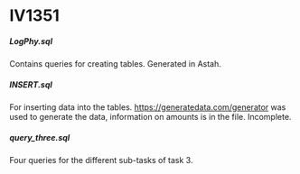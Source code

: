 # IV1351

##### LogPhy.sql 
Contains queries for creating tables. Generated in Astah.

##### INSERT.sql
For inserting data into the tables. 
https://generatedata.com/generator was used to generate the data, information on amounts is in the file. 
Incomplete.

##### query_three.sql
Four queries for the different sub-tasks of task 3.
